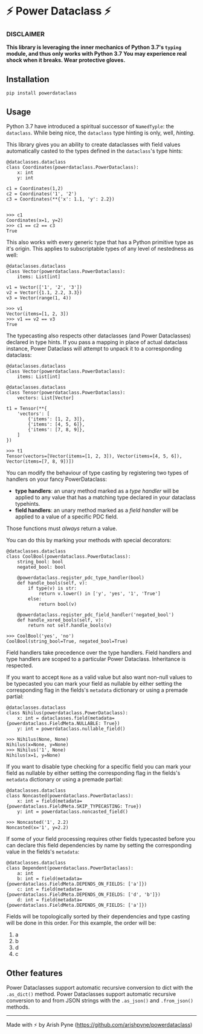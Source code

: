 # ⚡ Power Dataclass ⚡

### DISCLAIMER
**This library is leveraging the inner mechanics of Python 3.7's `typing` module, and thus only works with Python 3.7**
**You may experience real shock when it breaks. Wear protective gloves.**

## Installation
`pip install powerdataclass`

## Usage
Python 3.7 have introduced a spiritual successor of `NamedTyple`: the `dataclass`.
While being nice, the `dataclass` type hinting is only, well, _hinting_.

This library gives you an ability to create dataclasses with field values automatically casted to 
the types defined in the `dataclass`'s type hints:

    @dataclasses.dataclass
    class Coordinates(powerdataclass.PowerDataclass):
        x: int
        y: int
    
    c1 = Coordinates(1,2)
    c2 = Coordinates('1', '2')
    c3 = Coordinates(**{'x': 1.1, 'y': 2.2})
    
    
    >>> c1
    Coordinates(x=1, y=2)
    >>> c1 == c2 == c3 
    True
    
   
This also works with every generic type that has a Python primitive type as it's origin. This applies to subscriptable types of any level of nestedness as well:
   
    @dataclasses.dataclass
    class Vector(powerdataclass.PowerDataclass):
        items: List[int]
    
    v1 = Vector(['1', '2', '3'])
    v2 = Vector({1.1, 2.2, 3.3})
    v3 = Vector(range(1, 4))
    
    >>> v1
    Vector(items=[1, 2, 3])
    >>> v1 == v2 == v3 
    True


The typecasting also respects other dataclasses (and Power Dataclasses) declared in type hints.
If you pass a mapping in place of actual dataclass instance, Power Dataclass will attempt to unpack it to a corresponding dataclass:

    @dataclasses.dataclass
    class Vector(powerdataclass.PowerDataclass):
        items: List[int]
       
    @dataclasses.dataclass
    class Tensor(powerdataclass.PowerDataclass):
        vectors: List[Vector]
    
    t1 = Tensor(**{
        'vectors': [
            {'items': [1, 2, 3]},
            {'items': [4, 5, 6]},
            {'items': [7, 8, 9]},
        ]
    })
    
    >>> t1
    Tensor(vectors=[Vector(items=[1, 2, 3]), Vector(items=[4, 5, 6]), Vector(items=[7, 8, 9])])

You can modify the behaviour of type casting by registering two types of handlers on your fancy PowerDataclass:
* **type handlers**: an unary method marked as a _type handler_ will be applied to any value that has a matching type declared in your dataclass typehints.
* **field handlers**: an unary method marked as a _field handler_ will be applied to a value of a specific PDC field.

Those functions must _always_ return a value.

You can do this by marking your methods with special decorators:

    @dataclasses.dataclass
    class CoolBool(powerdataclass.PowerDataclass):
        string_bool: bool
        negated_bool: bool
    
        @powerdataclass.register_pdc_type_handler(bool)
        def handle_bools(self, v):
            if type(v) is str:
                return v.lower() in ['y', 'yes', '1', 'True']
            else:
                return bool(v)
                
        @powerdataclass.register_pdc_field_handler('negated_bool')
        def handle_xored_bools(self, v):
            return not self.handle_bools(v)

    >>> CoolBool('yes', 'no')
    CoolBool(string_bool=True, negated_bool=True)
    
Field handlers take precedence over the type handlers.
Field handlers and type handlers are scoped to a particular Power Dataclass. Inheritance is respected.

If you want to accept `None` as a valid value but also want non-null values to be typecasted you can mark your field as nullable by either setting the corresponding flag in the fields's `metadata` dictionary or using a premade partial:

    @dataclasses.dataclass
    class Nihilus(powerdataclass.PowerDataclass):
        x: int = dataclasses.field(metadata={powerdataclass.FieldMeta.NULLABLE: True})
        y: int = powerdataclass.nullable_field()
    
    >>> Nihilus(None, None)
    Nihilus(x=None, y=None) 
    >>> Nihilus('1', None)
    Nihilus(x=1, y=None)

If you want to disable type checking for a specific field you can mark your field as nullable by either setting the corresponding flag in the fields's `metadata` dictionary or using a premade partial:

    @dataclasses.dataclass
    class Noncasted(powerdataclass.PowerDataclass):
        x: int = field(metadata={powerdataclass.FieldMeta.SKIP_TYPECASTING: True})
        y: int = powerdataclass.noncasted_field()
        
    >>> Noncasted('1', 2.2)
    Noncasted(x='1', y=2.2)
    
If some of your field processing requires other fields typecasted before you can declare this field dependencies by name by setting the corresponding value in the fields's `metadata`:

    @dataclasses.dataclass
    class Dependent(powerdataclass.PowerDataclass):
        a: int
        b: int = field(metadata={powerdataclass.FieldMeta.DEPENDS_ON_FIELDS: ['a']})
        c: int = field(metadata={powerdataclass.FieldMeta.DEPENDS_ON_FIELDS: ['d', 'b']})
        d: int = field(metadata={powerdataclass.FieldMeta.DEPENDS_ON_FIELDS: ['a']})
        
Fields will be topologically sorted by their dependencies and type casting will be done in this order. For this example, the order will be:
1) a
2) b
3) d
4) c

## Other features
Power Dataclasses support automatic recursive conversion to dict with the `.as_dict()` method.
Power Dataclasses support automatic recursive conversion to and from JSON strings with the `.as_json()` and `.from_json()`  methods.



---
Made with ⚡ by Arish Pyne (https://github.com/arishpyne/powerdataclass)